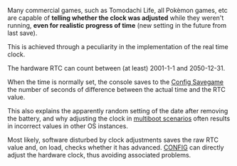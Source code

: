 Many commercial games, such as Tomodachi Life, all Pokèmon games, etc
are capable of **telling whether the clock was adjusted** while they
weren't running, **even for realistic progress of time** (new setting in
the future from last save).

This is achieved through a peculiarity in the implementation of the real
time clock.

The hardware RTC can count between (at least) 2001-1-1 and 2050-12-31.

When the time is normally set, the console saves to the [Config
Savegame](Config_Savegame "wikilink") the number of seconds of
difference between the actual time and the RTC value.


This also explains the apparently random setting of the date after
removing the battery, and why adjusting the clock in [multiboot
scenarios](NAND_Redirection "wikilink") often results in incorrect
values in other OS instances.

Most likely, software disturbed by clock adjustments saves the raw RTC
value and, on load, checks whether it has advanced.
[CONFIG](3DS_Development_Unit_Software "wikilink") can directly adjust
the hardware clock, thus avoiding associated problems.
